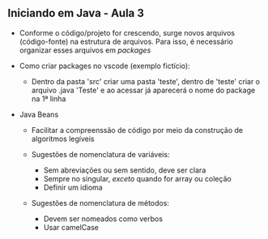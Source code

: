 ## Iniciando em Java - Aula 3

- Conforme o código/projeto for crescendo, surge novos arquivos (código-fonte) na estrutura de arquivos. Para isso, é necessário organizar esses arquivos em *packages*

- Como criar packages no vscode (exemplo fictício):
    - Dentro da pasta 'src' criar uma pasta 'teste', dentro de 'teste' criar o arquivo .java 'Teste' e ao acessar já aparecerá o nome do package na 1ª linha

- Java Beans
    - Facilitar a compreenssão de código por meio da construção de algoritmos legíveis

    - Sugestões de nomenclatura de variáveis:
        - Sem abreviações ou sem sentido, deve ser clara
        - Sempre no singular, *exceto* quando for array ou coleção
        - Definir um idioma

    - Sugestões de nomenclatura de métodos:
        - Devem ser nomeados como verbos
        - Usar camelCase
